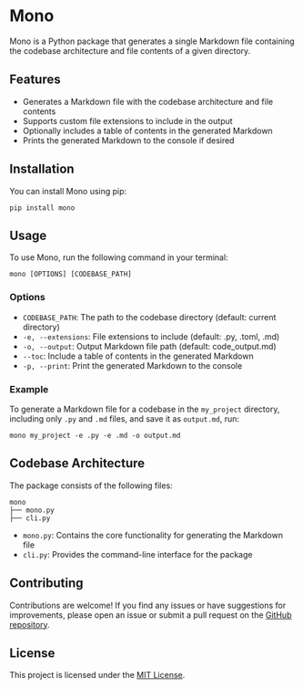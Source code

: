 # Mono

Mono is a Python package that generates a single Markdown file containing the codebase architecture and file contents of a given directory.

## Features

- Generates a Markdown file with the codebase architecture and file contents
- Supports custom file extensions to include in the output
- Optionally includes a table of contents in the generated Markdown
- Prints the generated Markdown to the console if desired

## Installation

You can install Mono using pip:

```
pip install mono
```

## Usage

To use Mono, run the following command in your terminal:

```
mono [OPTIONS] [CODEBASE_PATH]
```

### Options

- `CODEBASE_PATH`: The path to the codebase directory (default: current directory)
- `-e, --extensions`: File extensions to include (default: .py, .toml, .md)
- `-o, --output`: Output Markdown file path (default: code_output.md)
- `--toc`: Include a table of contents in the generated Markdown
- `-p, --print`: Print the generated Markdown to the console

### Example

To generate a Markdown file for a codebase in the `my_project` directory, including only `.py` and `.md` files, and save it as `output.md`, run:

```
mono my_project -e .py -e .md -o output.md
```

## Codebase Architecture

The package consists of the following files:

```
mono
├── mono.py
├── cli.py
```

- `mono.py`: Contains the core functionality for generating the Markdown file
- `cli.py`: Provides the command-line interface for the package

## Contributing

Contributions are welcome! If you find any issues or have suggestions for improvements, please open an issue or submit a pull request on the [GitHub repository](https://github.com/yourusername/mono).

## License

This project is licensed under the [MIT License](LICENSE).
